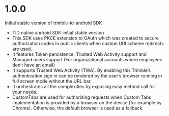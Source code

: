 # 1.0.0

Initial stable version of trimble-id-android SDK

- TID native android SDK initial stable version
- This SDK uses PKCE extension to OAuth which was created to secure authorization codes in public clients when custom URI scheme redirects are used.
- It features Token persistence, Trusted Web Activity support and Managed users support (For organizational accounts where employees don’t have an email)
- It supports Trusted Web Activity (TWA). By enabling this Trimble’s authentication sign in can be rendered by the user’s browser running in full screen mode without the URL bar.
- It orchestrates all the complexities by exposing easy method call for your needs.
- CustomTabs are used for authorizing requests when Custom Tabs implementation is provided by a browser on the device (for example by Chrome). Otherwise, the default browser is used as a fallback.
